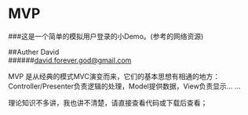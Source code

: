 # MVP
###这是一个简单的模拟用户登录的小Demo。(参考的网络资源)

##Auther David<br>
######david.forever.god@gmail.com<br>

MVP 是从经典的模式MVC演变而来，它们的基本思想有相通的地方：Controller/Presenter负责逻辑的处理，Model提供数据，View负责显示... ...<br>

理论知识不多讲，我也讲不清楚，请直接查看代码或下载后查看；<br>

